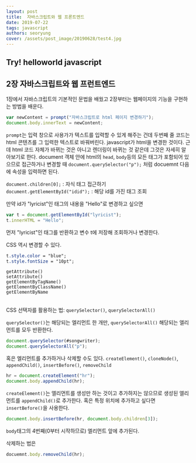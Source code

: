 ```yaml
---
layout: post
title:  자바스크립트와 웹 프론트엔드
date: 2019-07-22
tags: javascript
authors: seoryung
cover: /assets/post_image/20190628/test4.jpg
---
```


## **Try! helloworld javascript**
## **2장** 자바스크립트와 웹 프런트엔드

1장에서 자바스크립트의 기본적인 문법을 배웠고 2장부터는 웹페이지의 기능을 구현하는 방법을 배운다.

 

```javascript
var newContent = prompt("자바스크립트로 html 페이지 변경하기");
document.body.innerText = newContent;
```

`prompt`는 입력 창으로 사용가가 텍스트를 입력할 수 있게 해주는 건데
두번째 줄 코드는 html 콘텐츠를 그 입력한 텍스트로 바꿔버린다. javascript가 html을 변경한 것이다. 근데 html 코드 자체가 바뀌는 것은 아니고 렌더링이 바뀌는 것 같은데 그것은 자세히 알아보기로 한다.
document 객체 안에 html의 `head`, `body`등의 모든 태그가 포함되어 있으므로 접근하거나 변경할 때 `document.querySelector("p");` 처럼 docuemnt 다음에 속성을 입력하면 된다.


`document.children[0];` : 자식 태그 접근하기<br>
`document.getElementById("idid");` : 해당 id를 가진 태그 조회

만약 id가 "lyricist"인 태그의 내용을 "Hello"로 변경하고 싶으면
```javascript
var t = document.getElementById("lyricist");
t.innerHTML = "Hello";
```

먼저 "lyricist"인 태그를 반환하고 변수 t에 저장해 조회하거나 변경한다.


CSS 역시 변경할 수 있다.
```css
t.style.color = "blue";
t.style.fontSize = "10pt";
```

`getAttribute()`<br>
`setAttribute()`<br>
`getElementByTagName()`<br>
`getElementByClassName()`<br>
`getElementByName`<br><br>

 CSS 선택자를 활용하는 법: `querySelector()`, `querySelectorAll()`<br>

`querySelector()`는 해당되는 엘리먼트 한 개만, `querySelectorAll()` 해당되는 엘리먼트를 모두 반환한다.

```javascript
document.querySelector(#songwriter);
document.querySelectorAll("p");
```

혹은 엘리먼트를 추가하거나 삭제할 수도 있다. `createElement()`, `cloneNode()`, `appendChild()`, `insertBefore()`, `removeChild`
```javascript
hr = document.createElement("hr");
document.body.appendChild(hr);
```
`createElement()`는 엘리먼트를 생성만 하는 것이고 추가하지는 않으므로 생성된 엘리먼트를 `appendChild()`로 추가한다. 혹은 특정 위치에 추가하고 싶다면 `insertBefore()`을 사용한다. 
```javascript
document.body.insertBefore(hr, document.body.children[3]);
```
`body`태그의 4번째(0부터 시작하므로) 엘리먼트 앞에 추가된다.

삭제하는 법은
```javascript
docuemnt.body.removeChild(hr);
```